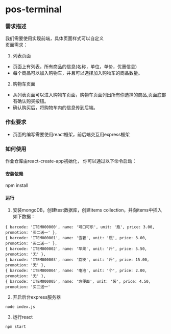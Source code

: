 # pos-terminal
### 需求描述
我们需要使用实现前端，具体页面样式可以自定义  
页面需求：
1. 列表页面
  - 页面上有列表，所有商品的信息(名称，单位，单价，优惠信息)
  - 每个商品可以加入购物车，并且可以选择加入购物车的商品数量。
2. 购物车页面
  - 从列表页面可以进入购物车页面，购物车页面列出所有你选择的商品,页面底部有确认购买按钮。
  - 确认购买后，将购物车内的信息传到后端。


### 作业要求
- 页面的编写需要使用react框架，前后端交互用express框架

### 如何使用
作业仓库由react-create-app初始化，
你可以通过以下命令启动：
#### 安装依赖
npm install
#### 运行
1. 安装mongoDB，创建test数据库，创建items collection，并向items中插入如下数据：
```
{ barcode: 'ITEM000000', name: '可口可乐', unit: '瓶', price: 3.00, promotion: '买二送一' },
{ barcode: 'ITEM000001', name: '雪碧', unit: '瓶', price: 3.00, promotion: '买二送一' },
{ barcode: 'ITEM000002', name: '苹果', unit: '斤', price: 5.50, promotion: '无' },
{ barcode: 'ITEM000003', name: '荔枝', unit: '斤', price: 15.00, promotion: '无' },
{ barcode: 'ITEM000004', name: '电池', unit: '个', price: 2.00, promotion: '无' },
{ barcode: 'ITEM000005', name: '方便面', unit: '袋', price: 4.50, promotion: '买二送一'
```
2. 开启后台express服务器
```
node index.js
```
3. 运行react
```
npm start
```
